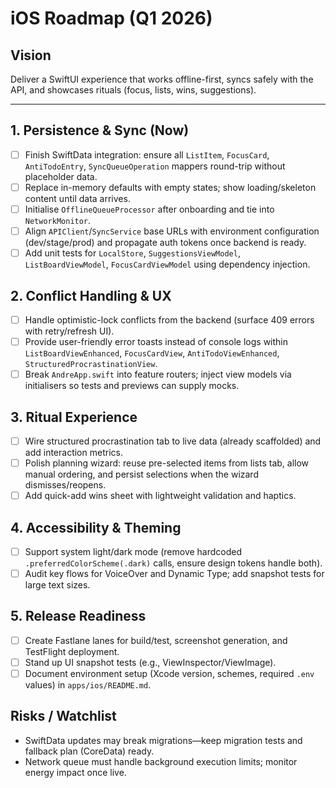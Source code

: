 # iOS Roadmap (Q1 2026)

## Vision
Deliver a SwiftUI experience that works offline-first, syncs safely with the API, and showcases rituals (focus, lists, wins, suggestions).

---

## 1. Persistence & Sync (Now)
- [ ] Finish SwiftData integration: ensure all `ListItem`, `FocusCard`, `AntiTodoEntry`, `SyncQueueOperation` mappers round-trip without placeholder data.
- [ ] Replace in-memory defaults with empty states; show loading/skeleton content until data arrives.
- [ ] Initialise `OfflineQueueProcessor` after onboarding and tie into `NetworkMonitor`.
- [ ] Align `APIClient`/`SyncService` base URLs with environment configuration (dev/stage/prod) and propagate auth tokens once backend is ready.
- [ ] Add unit tests for `LocalStore`, `SuggestionsViewModel`, `ListBoardViewModel`, `FocusCardViewModel` using dependency injection.

## 2. Conflict Handling & UX
- [ ] Handle optimistic-lock conflicts from the backend (surface 409 errors with retry/refresh UI).
- [ ] Provide user-friendly error toasts instead of console logs within `ListBoardViewEnhanced`, `FocusCardView`, `AntiTodoViewEnhanced`, `StructuredProcrastinationView`.
- [ ] Break `AndreApp.swift` into feature routers; inject view models via initialisers so tests and previews can supply mocks.

## 3. Ritual Experience
- [ ] Wire structured procrastination tab to live data (already scaffolded) and add interaction metrics.
- [ ] Polish planning wizard: reuse pre-selected items from lists tab, allow manual ordering, and persist selections when the wizard dismisses/reopens.
- [ ] Add quick-add wins sheet with lightweight validation and haptics.

## 4. Accessibility & Theming
- [ ] Support system light/dark mode (remove hardcoded `.preferredColorScheme(.dark)` calls, ensure design tokens handle both).
- [ ] Audit key flows for VoiceOver and Dynamic Type; add snapshot tests for large text sizes.

## 5. Release Readiness
- [ ] Create Fastlane lanes for build/test, screenshot generation, and TestFlight deployment.
- [ ] Stand up UI snapshot tests (e.g., ViewInspector/ViewImage).
- [ ] Document environment setup (Xcode version, schemes, required `.env` values) in `apps/ios/README.md`.

## Risks / Watchlist
- SwiftData updates may break migrations—keep migration tests and fallback plan (CoreData) ready.
- Network queue must handle background execution limits; monitor energy impact once live.
